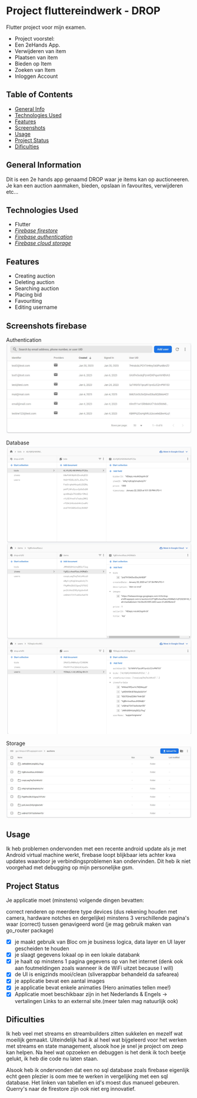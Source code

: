# Project fluttereindwerk - DROP
Flutter project voor mijn examen.
- Project voorstel:
-   Een 2eHands App.
-   Verwijderen van item
-   Plaatsen van item
-   Bieden op Item
-   Zoeken van Item
-   Inloggen Account

## Table of Contents
* [General Info](#general-information)
* [Technologies Used](#technologies-used)
* [Features](#features)
* [Screenshots](#screenshots)
* [Usage](#usage)
* [Project Status](#project-status)
* [Dificulties](#Dificulties)


## General Information
Dit is een 2e hands app genaamd DROP waar je items kan op auctioneeren.
Je kan een auction aanmaken, bieden, opslaan in favourites, verwijderen etc...


## Technologies Used
-  Flutter
-  [_Firebase firestore_](https://firebase.google.com/docs/firestore/)
-  [_Firebase authentication_](https://firebase.google.com/docs/auth/flutter/start)
-  [_Firebase cloud storage_](https://firebase.google.com/docs/storage/flutter/start)


## Features
- Creating auction
- Deleting auction
- Searching auction
- Placing bid
- Favouriting
- Editing username


## Screenshots firebase
Authentication
![Authentication database](./readmeImages/authentication.JPG)

Database
![Firestore database](./readmeImages/database.jpg)

Storage
![Storage cloud database](./readmeImages/storage.JPG)


## Usage
Ik heb problemen ondervonden met een recente android update als je met Android virtual machine werkt, firebase loopt blijkbaar iets achter kwa updates waardoor je verbindingsproblemen kan ondervinden. Dit heb ik niet voorgehad met debugging op mijn personelijke gsm.


## Project Status

Je applicatie moet (minstens) volgende dingen bevatten:

correct renderen op meerdere type devices (dus rekening houden met camera, hardware notches en dergelijke)
minstens 3 verschillende pagina's waar (correct) tussen genavigeerd word (je mag gebruik maken van go_router package)
- [x] je maakt gebruik van Bloc om je business logica, data layer en UI layer gescheiden te houden 
- [x] je slaagt gegevens lokaal op in een lokale databank 
- [x] je haalt op minstens 1 pagina gegevens op van het internet (denk ook aan foutmeldingen zoals wanneer ik de WiFi uitzet because I will)
- [x] de UI is enigzinds mooi/clean (sliverappbar behandeld da safearea)
- [x] je applicatie bevat een aantal images
- [x] je applicatie bevat enkele animaties (Hero animaties tellen mee!)
- [x] Applicatie moet beschikbaar zijn in het Nederlands & Engels -> vertalingen Links to an external site.(meer talen mag natuurlijk ook)

## Dificulties
Ik heb veel met streams en streambuilders zitten sukkelen en mezelf wat moeilijk gemaakt. Uiteindelijk had ik al heel wat bijgeleerd voor het
werken met streams en state management, alsook hoe je snel je project om zeep kan helpen. Na heel wat opzoeken en debuggen is het denk ik toch beetje gelukt, ik heb die code nu laten staan.

Alsook heb ik ondervonden dat een no sql database zoals firebase eigenlijk echt geen plezier is oom mee te werken in vergelijking met een sql database.
Het linken van tabellen en id's moest dus manueel gebeuren. Querry's naar de firestore zijn ook niet erg innovatief.